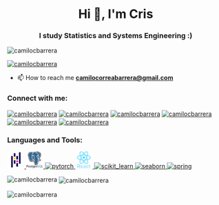 <h1 align="center">Hi 👋, I'm Cris</h1>
<h3 align="center">I study Statistics and Systems Engineering :)</h3>

<p align="left"> <img src="https://komarev.com/ghpvc/?username=camilocbarrera&label=Profile%20views&color=0e75b6&style=flat" alt="camilocbarrera" /> </p>


<p align="left"> <a href="https://twitter.com/camilocbarrera" target="blank"><img src="https://img.shields.io/twitter/follow/camilocbarrera?logo=twitter&style=for-the-badge" alt="camilocbarrera" /></a> </p>



- 📫 How to reach me **camilocorreabarrera@gmail.com**

<h3 align="left">Connect with me:</h3>
<p align="left">
<a href="https://twitter.com/camilocbarrera" target="blank"><img align="center" src="https://raw.githubusercontent.com/rahuldkjain/github-profile-readme-generator/master/src/images/icons/Social/twitter.svg" alt="camilocbarrera" height="30" width="40" /></a>
<a href="https://linkedin.com/in/cristiancamilocorrea" target="blank"><img align="center" src="https://raw.githubusercontent.com/rahuldkjain/github-profile-readme-generator/master/src/images/icons/Social/linked-in-alt.svg" alt="camilocbarrera" height="30" width="40" /></a>
<a href="https://kaggle.com/camilocbarrera" target="blank"><img align="center" src="https://raw.githubusercontent.com/rahuldkjain/github-profile-readme-generator/master/src/images/icons/Social/kaggle.svg" alt="camilocbarrera" height="30" width="40" /></a>
<a href="https://instagram.com/camilocbarrera" target="blank"><img align="center" src="https://raw.githubusercontent.com/rahuldkjain/github-profile-readme-generator/master/src/images/icons/Social/instagram.svg" alt="camilocbarrera" height="30" width="40" /></a>
<a href="https://medium.com/camilocbarrera" target="blank"><img align="center" src="https://raw.githubusercontent.com/rahuldkjain/github-profile-readme-generator/master/src/images/icons/Social/medium.svg" alt="camilocbarrera" height="30" width="40" /></a>
<a href="https://www.hackerrank.com/camilocbarrera" target="blank"><img align="center" src="https://raw.githubusercontent.com/rahuldkjain/github-profile-readme-generator/master/src/images/icons/Social/hackerrank.svg" alt="camilocbarrera" height="30" width="40" /></a>
</p>

<h3 align="left">Languages and Tools:</h3>

<p align="left"> <a href="https://www.mongodb.com/" target="_blank" rel="noreferrer">
 </a> <a href="https://pandas.pydata.org/" target="_blank" rel="noreferrer"> <img src="https://raw.githubusercontent.com/devicons/devicon/2ae2a900d2f041da66e950e4d48052658d850630/icons/pandas/pandas-original.svg" alt="pandas" width="40" height="40"/> </a> <a href="https://www.postgresql.org" target="_blank" rel="noreferrer"> <img src="https://raw.githubusercontent.com/devicons/devicon/master/icons/postgresql/postgresql-original-wordmark.svg" alt="postgresql" width="40" height="40"/> </a> <a href="https://pytorch.org/" target="_blank" rel="noreferrer"> <img src="https://www.vectorlogo.zone/logos/pytorch/pytorch-icon.svg" alt="pytorch" width="40" height="40"/> </a> <a href="https://reactjs.org/" target="_blank" rel="noreferrer"> <img src="https://raw.githubusercontent.com/devicons/devicon/master/icons/react/react-original-wordmark.svg" alt="react" width="40" height="40"/> </a> <a href="https://scikit-learn.org/" target="_blank" rel="noreferrer"> <img src="https://upload.wikimedia.org/wikipedia/commons/0/05/Scikit_learn_logo_small.svg" alt="scikit_learn" width="40" height="40"/> </a> <a href="https://seaborn.pydata.org/" target="_blank" rel="noreferrer"> <img src="https://seaborn.pydata.org/_images/logo-mark-lightbg.svg" alt="seaborn" width="40" height="40"/> </a> <a href="https://spring.io/" target="_blank" rel="noreferrer"> <img src="https://www.vectorlogo.zone/logos/springio/springio-icon.svg" alt="spring" width="40" height="40"/> </a> </p>

<p><img align="left" src="https://github-readme-stats.vercel.app/api/top-langs?username=camilocbarrera&show_icons=true&locale=en&layout=compact" alt="camilocbarrera" /></p>

<p>&nbsp;<img align="center" src="https://github-readme-stats.vercel.app/api?username=camilocbarrera&show_icons=true&locale=en" alt="camilocbarrera" /></p>

<p><img align="center" src="https://github-readme-streak-stats.herokuapp.com/?user=camilocbarrera&" alt="camilocbarrera" /></p>
